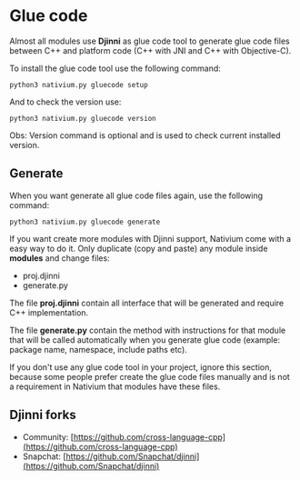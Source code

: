 # Glue code

Almost all modules use **Djinni** as glue code tool to generate glue code files between C++ and platform code (C++ with JNI and C++ with Objective-C).

To install the glue code tool use the following command:

```
python3 nativium.py gluecode setup
```

And to check the version use:

```
python3 nativium.py gluecode version
```

Obs: Version command is optional and is used to check current installed version.

## Generate

When you want generate all glue code files again, use the following command:

```
python3 nativium.py gluecode generate
```

If you want create more modules with Djinni support, Nativium come with a easy way to do it. Only duplicate (copy and paste) any module inside **modules** and change files:

- proj.djinni
- generate.py

The file **proj.djinni** contain all interface that will be generated and require C++ implementation.

The file **generate.py** contain the method with instructions for that module that will be called automatically when you generate glue code (example: package name, namespace, include paths etc).

If you don't use any glue code tool in your project, ignore this section, because some people prefer create the glue code files manually and is not a requirement in Nativium that modules have these files.

## Djinni forks

- Community: [https://github.com/cross-language-cpp](https://github.com/cross-language-cpp)
- Snapchat: [https://github.com/Snapchat/djinni](https://github.com/Snapchat/djinni)
